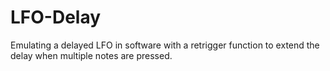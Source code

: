 # LFO-Delay
Emulating a delayed LFO in software with a retrigger function to extend the delay when multiple notes are pressed.
